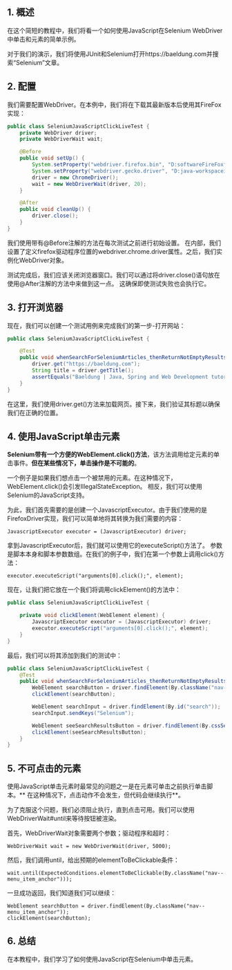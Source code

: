 ## 1. 概述

在这个简短的教程中，我们将看一个如何使用JavaScript在Selenium WebDriver中单击和元素的简单示例。

对于我们的演示，我们将使用JUnit和Selenium打开https://baeldung.com并搜索“Selenium”文章。

## 2. 配置

我们需要配置WebDriver。在本例中，我们将在下载其最新版本后使用其FireFox实现：

```java
public class SeleniumJavaScriptClickLiveTest {
    private WebDriver driver;
    private WebDriverWait wait;

    @Before
    public void setUp() {
        System.setProperty("webdriver.firefox.bin", "D:softwareFireFoxfirefox.exe");
        System.setProperty("webdriver.gecko.driver", "D:java-workspaceintellij-workspacetesting-develop-in-actiontesting-in-action-selenium-junit-testngsrcmainresourcesgeckodriver.exe");
        driver = new ChromeDriver();
        wait = new WebDriverWait(driver, 20);
    }

    @After
    public void cleanUp() {
        driver.close();
    }
}
```

我们使用带有@Before注解的方法在每次测试之前进行初始设置。
在内部，我们设置了定义firefox驱动程序位置的webdriver.chrome.driver属性。之后，我们实例化WebDriver对象。

测试完成后，我们应该关闭浏览器窗口。我们可以通过将driver.close()语句放在使用@After注解的方法中来做到这一点。
这确保即使测试失败也会执行它。

## 3. 打开浏览器

现在，我们可以创建一个测试用例来完成我们的第一步-打开网站：

```java
public class SeleniumJavaScriptClickLiveTest {

    @Test
    public void whenSearchForSeleniumArticles_thenReturnNotEmptyResults() {
        driver.get("https://baeldung.com");
        String title = driver.getTitle();
        assertEquals("Baeldung | Java, Spring and Web Development tutorials", title);
    }
}
```

在这里，我们使用driver.get()方法来加载网页。接下来，我们验证其标题以确保我们在正确的位置。

## 4. 使用JavaScript单击元素

**Selenium带有一个方便的WebElement.click()方法**，该方法调用给定元素的单击事件。**但在某些情况下，单击操作是不可能的**。

一个例子是如果我们想点击一个被禁用的元素。在这种情况下，WebElement.click()会引发IllegalStateException。
相反，我们可以使用Selenium的JavaScript支持。

为此，我们首先需要的是创建一个JavascriptExecutor。由于我们使用的是FirefoxDriver实现，我们可以简单地将其转换为我们需要的内容：

```
JavascriptExecutor executor = (JavascriptExecutor) driver;
```

拿到JavascriptExecutor后，我们就可以使用它的executeScript()方法了。
参数是脚本本身和脚本参数数组。在我们的例子中，我们在第一个参数上调用click()方法：

```
executor.executeScript("arguments[0].click();", element);
```

现在，让我们把它放在一个我们将调用clickElement()的方法中：

```java
public class SeleniumJavaScriptClickLiveTest {

    private void clickElement(WebElement element) {
        JavascriptExecutor executor = (JavascriptExecutor) driver;
        executor.executeScript("arguments[0].click();", element);
    }
}
```

最后，我们可以将其添加到我们的测试中：

```java
public class SeleniumJavaScriptClickLiveTest {
    @Test
    public void whenSearchForSeleniumArticles_thenReturnNotEmptyResults() {
        WebElement searchButton = driver.findElement(By.className("nav--menu_item_anchor"));
        clickElement(searchButton);

        WebElement searchInput = driver.findElement(By.id("search"));
        searchInput.sendKeys("Selenium");

        WebElement seeSearchResultsButton = driver.findElement(By.cssSelector(".btn-search"));
        clickElement(seeSearchResultsButton);
    }
}
```

## 5. 不可点击的元素

使用JavaScript单击元素时最常见的问题之一是在元素可单击之前执行单击脚本。**
在这种情况下，点击动作不会发生，但代码会继续执行**。

为了克服这个问题，我们必须阻止执行，直到点击可用。我们可以使用WebDriverWait#until来等待按钮被渲染。

首先，WebDriverWait对象需要两个参数；驱动程序和超时：

```
WebDriverWait wait = new WebDriverWait(driver, 5000);
```

然后，我们调用until，给出预期的elementToBeClickable条件：

```
wait.until(ExpectedConditions.elementToBeClickable(By.className("nav--menu_item_anchor")));
```

一旦成功返回，我们知道我们可以继续：

```
WebElement searchButton = driver.findElement(By.className("nav--menu_item_anchor"));
clickElement(searchButton);
```

## 6. 总结

在本教程中，我们学习了如何使用JavaScript在Selenium中单击元素。